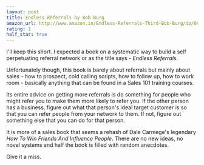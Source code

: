 ```yaml
---
layout: post
title: Endless Referrals by Bob Burg
amazon_url: http://www.amazon.in/Endless-Referrals-Third-Bob-Burg/dp/0071462074/ref=sr_1_1?s=books&ie=UTF8&qid=1481389934&sr=1-1&keywords=endless+referrals
rating: 1
half_star: true
---
```


I'll keep this short. I expected a book on a systematic way to build a self perpetuating referral network or as the title says - *Endless Referrals*.

Unfortunately though, this book is barely about referrals but mainly about sales - how to prospect, cold calling scripts, how to follow up, how to work room - basically anything that can be found in a Sales 101 training courses.

Its entire advice on getting more referrals is do something for people who might refer you to make them more likely to refer you. If the other person has a business, figure out what that person's ideal target customer is so that you can refer people from your network to them. If not, figure out something else that you can do for that person.

It is more of a sales book that seems a rehash of Dale Carniege's legendary *How To Win Friends And Influence People*. There are no new ideas, no novel systems and half the book is filled with random anecdotes.

Give it a miss. 
